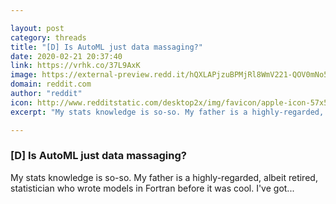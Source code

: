 ```yaml
---

layout: post
category: threads
title: "[D] Is AutoML just data massaging?"
date: 2020-02-21 20:37:40
link: https://vrhk.co/37L9AxK
image: https://external-preview.redd.it/hQXLAPjzuBPMjRl8WmV221-QOV0mNo5cTHGvlCFnsSc.jpg?width=1200&height=628.272251309&auto=webp&s=71ab98b7c2d63c6df525ad6d238621ddd341cbc3
domain: reddit.com
author: "reddit"
icon: http://www.redditstatic.com/desktop2x/img/favicon/apple-icon-57x57.png
excerpt: "My stats knowledge is so-so. My father is a highly-regarded, albeit retired, statistician who wrote models in Fortran before it was cool. I've got..."

---
```


### [D] Is AutoML just data massaging?

My stats knowledge is so-so. My father is a highly-regarded, albeit retired, statistician who wrote models in Fortran before it was cool. I've got...